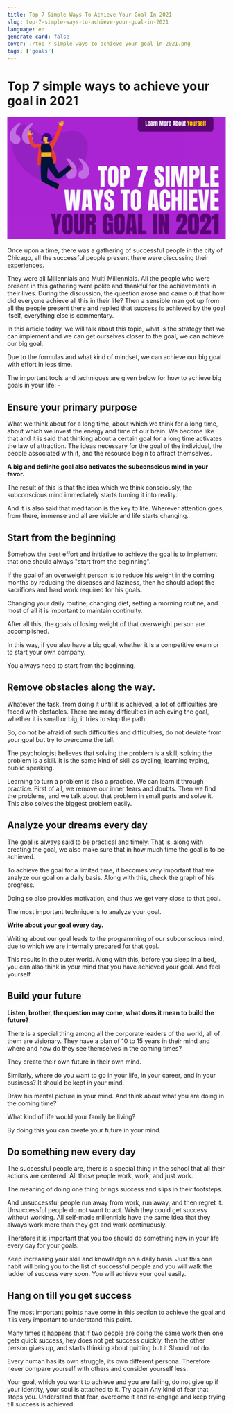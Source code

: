 ```yaml
---
title: Top 7 Simple Ways To Achieve Your Goal In 2021
slug: top-7-simple-ways-to-achieve-your-goal-in-2021
language: en
generate-card: false
cover: ./top-7-simple-ways-to-achieve-your-goal-in-2021.png
tags: ['goals']
---
```

# Top 7 simple ways to achieve your goal in 2021

![](./top-7-simple-ways-to-achieve-your-goal-in-2021.png)

Once upon a time, there was a gathering of successful people in the city of Chicago, all the successful people present there were discussing their experiences.

They were all Millennials and Multi Millennials. All the people who were present in this gathering were polite and thankful for the achievements in their lives. During the discussion, the question arose and came out that how did everyone achieve all this in their life? Then a sensible man got up from all the people present there and replied that success is achieved by the goal itself, everything else is commentary.

In this article today, we will talk about this topic, what is the strategy that we can implement and we can get ourselves closer to the goal, we can achieve our big goal.

Due to the formulas and what kind of mindset, we can achieve our big goal with effort in less time.

The important tools and techniques are given below for how to achieve big goals in your life: -

## Ensure your primary purpose

What we think about for a long time, about which we think for a long time, about which we invest the energy and time of our brain. We become like that and it is said that thinking about a certain goal for a long time activates the law of attraction. The ideas necessary for the goal of the individual, the people associated with it, and the resource begin to attract themselves.

**A big and definite goal also activates the subconscious mind in your favor.**

The result of this is that the idea which we think consciously, the subconscious mind immediately starts turning it into reality.

And it is also said that meditation is the key to life. Wherever attention goes, from there, immense and all are visible and life starts changing.

## Start from the beginning

Somehow the best effort and initiative to achieve the goal is to implement that one should always &quot;start from the beginning&quot;.

If the goal of an overweight person is to reduce his weight in the coming months by reducing the diseases and laziness, then he should adopt the sacrifices and hard work required for his goals.

Changing your daily routine, changing diet, setting a morning routine, and most of all it is important to maintain continuity.

After all this, the goals of losing weight of that overweight person are accomplished.

In this way, if you also have a big goal, whether it is a competitive exam or to start your own company.

You always need to start from the beginning.

## Remove obstacles along the way.

Whatever the task, from doing it until it is achieved, a lot of difficulties are faced with obstacles. There are many difficulties in achieving the goal, whether it is small or big, it tries to stop the path.

So, do not be afraid of such difficulties and difficulties, do not deviate from your goal but try to overcome the tell.

The psychologist believes that solving the problem is a skill, solving the problem is a skill. It is the same kind of skill as cycling, learning typing, public speaking.

Learning to turn a problem is also a practice. We can learn it through practice. First of all, we remove our inner fears and doubts. Then we find the problems, and we talk about that problem in small parts and solve it. This also solves the biggest problem easily.

## Analyze your dreams every day

The goal is always said to be practical and timely. That is, along with creating the goal, we also make sure that in how much time the goal is to be achieved.

To achieve the goal for a limited time, it becomes very important that we analyze our goal on a daily basis. Along with this, check the graph of his progress.

Doing so also provides motivation, and thus we get very close to that goal.

The most important technique is to analyze your goal.

**Write about your goal every day.**

Writing about our goal leads to the programming of our subconscious mind, due to which we are internally prepared for that goal.

This results in the outer world. Along with this, before you sleep in a bed, you can also think in your mind that you have achieved your goal. And feel yourself

## Build your future

**Listen, brother, the question may come, what does it mean to build the future?**

There is a special thing among all the corporate leaders of the world, all of them are visionary. They have a plan of 10 to 15 years in their mind and where and how do they see themselves in the coming times?

They create their own future in their own mind.

Similarly, where do you want to go in your life, in your career, and in your business? It should be kept in your mind.

Draw his mental picture in your mind. And think about what you are doing in the coming time?

What kind of life would your family be living?

By doing this you can create your future in your mind.

## Do something new every day

The successful people are, there is a special thing in the school that all their actions are centered. All those people work, work, and just work.

The meaning of doing one thing brings success and slips in their footsteps.

And unsuccessful people run away from work, run away, and then regret it. Unsuccessful people do not want to act. Wish they could get success without working. All self-made millennials have the same idea that they always work more than they get and work continuously.

Therefore it is important that you too should do something new in your life every day for your goals.

Keep increasing your skill and knowledge on a daily basis. Just this one habit will bring you to the list of successful people and you will walk the ladder of success very soon. You will achieve your goal easily.

## Hang on till you get success

The most important points have come in this section to achieve the goal and it is very important to understand this point.

Many times it happens that if two people are doing the same work then one gets quick success, hey does not get success quickly, then the other person gives up, and starts thinking about quitting but it Should not do.

Every human has its own struggle, its own different persona. Therefore never compare yourself with others and consider yourself less.

Your goal, which you want to achieve and you are failing, do not give up if your identity, your soul is attached to it. Try again Any kind of fear that stops you. Understand that fear, overcome it and re-engage and keep trying till success is achieved.